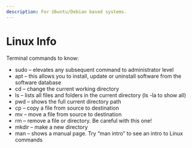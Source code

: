 ```yaml
---
description: For Ubuntu/Debian based systems.
---
```


# Linux Info

Terminal commands to know:

* sudo – elevates any subsequent command to administrator level
* apt – this allows you to install, update or uninstall software from the software database
* cd – change the current working directory&#x20;
* ls – lists all files and folders in the current directory (ls -la to show all)
* pwd – shows the full current directory path
* cp – copy a file from source to destination
* mv – move a file from source to destination
* rm – remove a file or directory. Be careful with this one!
* mkdir – make a new directory
* man – shows a manual page. Try “man intro” to see an intro to Linux commands

